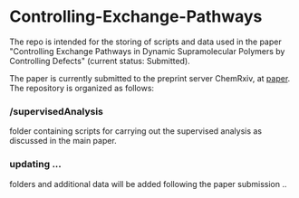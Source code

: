 # Controlling-Exchange-Pathways
The repo is intended for the storing of scripts and data used in the paper "Controlling Exchange Pathways in Dynamic Supramolecular Polymers by Controlling Defects" (current status: Submitted).

The paper is currently submitted to the preprint server ChemRxiv, at [paper](https://chemrxiv.org/s/db6eefa9556e78382f86).
The repository is organized as follows:

### /supervisedAnalysis
folder containing scripts for carrying out the supervised analysis as discussed in the main paper.

### updating ...
folders and additional data will be added following the paper submission ..
